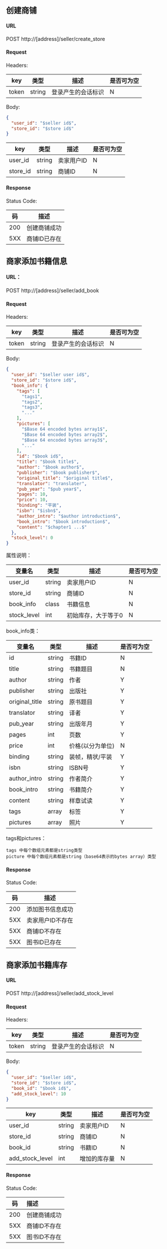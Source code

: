 ## 创建商铺



#### URL

POST http://[address]/seller/create_store

#### Request
Headers:

| key   | 类型   | 描述               | 是否可为空 |
| ----- | ------ | ------------------ | ---------- |
| token | string | 登录产生的会话标识 | N          |

Body:

```json
{
  "user_id": "$seller id$",
  "store_id": "$store id$"
}
```

| key      | 类型   | 描述       | 是否可为空 |
| -------- | ------ | ---------- | ---------- |
| user_id  | string | 卖家用户ID | N          |
| store_id | string | 商铺ID     | N          |

#### Response

Status Code:

| 码  | 描述         |
| --- | ------------ |
| 200 | 创建商铺成功 |
| 5XX | 商铺ID已存在 |


## 商家添加书籍信息

#### URL：
POST http://[address]/seller/add_book

#### Request
Headers:

| key   | 类型   | 描述               | 是否可为空 |
| ----- | ------ | ------------------ | ---------- |
| token | string | 登录产生的会话标识 | N          |

Body:

```json
{
  "user_id": "$seller user id$",
  "store_id": "$store id$",
  "book_info": {
    "tags": [
      "tags1",
      "tags2",
      "tags3",
      "..."
    ],
    "pictures": [
      "$Base 64 encoded bytes array1$",
      "$Base 64 encoded bytes array2$",
      "$Base 64 encoded bytes array3$",
      "..."
    ],
    "id": "$book id$",
    "title": "$book title$",
    "author": "$book author$",
    "publisher": "$book publisher$",
    "original_title": "$original title$",
    "translator": "translater",
    "pub_year": "$pub year$",
    "pages": 10,
    "price": 10,
    "binding": "平装",
    "isbn": "$isbn$",
    "author_intro": "$author introduction$",
    "book_intro": "$book introduction$",
    "content": "$chapter1 ...$"
  },
  "stock_level": 0
}

```

属性说明：

| 变量名      | 类型   | 描述                | 是否可为空 |
| ----------- | ------ | ------------------- | ---------- |
| user_id     | string | 卖家用户ID          | N          |
| store_id    | string | 商铺ID              | N          |
| book_info   | class  | 书籍信息            | N          |
| stock_level | int    | 初始库存，大于等于0 | N          |

book_info类：

| 变量名         | 类型   | 描述             | 是否可为空 |
| -------------- | ------ | ---------------- | ---------- |
| id             | string | 书籍ID           | N          |
| title          | string | 书籍题目         | N          |
| author         | string | 作者             | Y          |
| publisher      | string | 出版社           | Y          |
| original_title | string | 原书题目         | Y          |
| translator     | string | 译者             | Y          |
| pub_year       | string | 出版年月         | Y          |
| pages          | int    | 页数             | Y          |
| price          | int    | 价格(以分为单位) | N          |
| binding        | string | 装帧，精状/平装  | Y          |
| isbn           | string | ISBN号           | Y          |
| author_intro   | string | 作者简介         | Y          |
| book_intro     | string | 书籍简介         | Y          |
| content        | string | 样章试读         | Y          |
| tags           | array  | 标签             | Y          |
| pictures       | array  | 照片             | Y          |

tags和pictures：

    tags 中每个数组元素都是string类型  
    picture 中每个数组元素都是string（base64表示的bytes array）类型


#### Response

Status Code:

| 码  | 描述             |
| --- | ---------------- |
| 200 | 添加图书信息成功 |
| 5XX | 卖家用户ID不存在 |
| 5XX | 商铺ID不存在     |
| 5XX | 图书ID已存在     |


## 商家添加书籍库存


#### URL

POST http://[address]/seller/add_stock_level

#### Request
Headers:

| key   | 类型   | 描述               | 是否可为空 |
| ----- | ------ | ------------------ | ---------- |
| token | string | 登录产生的会话标识 | N          |

Body:

```json
{
  "user_id": "$seller id$",
  "store_id": "$store id$",
  "book_id": "$book id$",
  "add_stock_level": 10
}
```
| key             | 类型   | 描述         | 是否可为空 |
| --------------- | ------ | ------------ | ---------- |
| user_id         | string | 卖家用户ID   | N          |
| store_id        | string | 商铺ID       | N          |
| book_id         | string | 书籍ID       | N          |
| add_stock_level | int    | 增加的库存量 | N          |

#### Response

Status Code:

| 码  | 描述         |
| --- | :----------- |
| 200 | 创建商铺成功 |
| 5XX | 商铺ID不存在 |
| 5XX | 图书ID不存在 |
